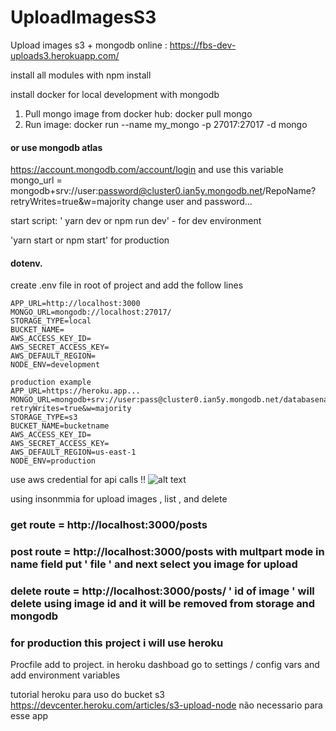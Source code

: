 # UploadImagesS3
Upload  images s3 + mongodb
online :   https://fbs-dev-uploads3.herokuapp.com/

install all modules with npm install

install docker for local development with mongodb

1. Pull mongo image from docker hub: docker pull mongo
2. Run image: docker run --name my_mongo -p 27017:27017 -d mongo
#### or use mongodb atlas
https://account.mongodb.com/account/login
and use this variable
mongo_url  = mongodb+srv://user:password@cluster0.ian5y.mongodb.net/RepoName?retryWrites=true&w=majority
change user and password...

start script: ' yarn dev  or npm run dev'   - for dev environment

'yarn start or npm start' for production

#### dotenv.
create .env file in root of project and add the follow lines

````
APP_URL=http://localhost:3000
MONGO_URL=mongodb://localhost:27017/   
STORAGE_TYPE=local
BUCKET_NAME=
AWS_ACCESS_KEY_ID=
AWS_SECRET_ACCESS_KEY=
AWS_DEFAULT_REGION=
NODE_ENV=development

production example
APP_URL=https://heroku.app...
MONGO_URL=mongodb+srv://user:pass@cluster0.ian5y.mongodb.net/databasename?retryWrites=true&w=majority
STORAGE_TYPE=s3
BUCKET_NAME=bucketname
AWS_ACCESS_KEY_ID=
AWS_SECRET_ACCESS_KEY=
AWS_DEFAULT_REGION=us-east-1
NODE_ENV=production
````
  
use aws credential for api calls !!
![alt text](https://fbsdevuploads.s3.us-east-1.amazonaws.com/awscredentialapicalls.jpg?response-content-disposition=inline&X-Amz-Security-Token=IQoJb3JpZ2luX2VjECcaCXNhLWVhc3QtMSJHMEUCIQC6MU7uLGpw5pxihvrPFShKNT%2Fzpj%2FrIG7KN9aIUu0riAIgU1hVHAjQMndd5ZxFQVIlUue%2FfSmEbydS9dvrJQ8BYWwq%2BgIIMBABGgw2MzUxOTYzMTcxMTciDPbmCbWhtaxPyG29FirXAuLUx9jrTjvNxiuhFKtMrEVOJN%2Fhb%2FafrgWDcClmr6T9xr9uT95W%2Bf0WryWvIdlN1VaLWtAjsj4D9upsIhDouhAXHJvXKP1T0fQkMbs95Q85f0A1CVQ6NY32wSPDV4XgvGlvl4Cv9gczGadmV0DkvLmSXaxl7FcYd1e6GSMPu6yyXZG8IWWJOk9Ir0d8W8%2BpBlgqgFQbiYHcZGaUY5FzytbrpY85sly4hLh0hFALH7kW6I08no1JufqAMltovqcAyQcI1B6ntQY%2FW%2FPCzPvWQeoyezQfF3PoOIeNY7FSd8%2FS9ZtFiJTWiPnjMGtBnwRYfrX3IWSvlT29VFb4WIF%2B8mSkir8U0mrFhIF3ApbSL%2FPaaTiT7%2BcDYsUUiUtf4H4vRP%2BfPXw%2B%2BsmAHXZfLY9Xp38DEH5T4NerTUM%2FxR9Cl4nwIvK7suTWuWdA%2Fd9KZ7NAnUPY7oMINxow%2BOz1hwY6swI0hhWsEbJNFppVeZKMbWYiJINtmRdzLqhzYKBQqablx2TmN%2B1IGex5qJ2yTdp2%2BMyEk2pn4zRMNS86TSSixmejVBattbUxnCYoH%2BpiT9h4vKF7z6EMNSa4%2BRLPNq6UvjrApD%2BqFZdFqubP2jX25cyQVtvQWyDTKD6dIbabfPAO10NoObC4NHeHP0wVOe9W7epUqD3MnKGykLnihlstre%2FSk%2FRGR4wmCZg%2F1LCcfmWeOQ7Je0UWxtHfPbjgvAZ2Bn%2FKnXoJKT%2FcWIP25tW23nss896uSgM1yucmKRzaPZim9h5CG%2FWgfxaf7mkxPqEOHtFbrkcrftxdPHoZvuyxJiVIXSx2Iv5fC8FqkIDv1yOcpEPYZPifl8h4sV3%2FAZ7rKOfl%2F%2Bn89m2EHP9qcDFF8Ag%2BHJfQ&X-Amz-Algorithm=AWS4-HMAC-SHA256&X-Amz-Date=20210725T163440Z&X-Amz-SignedHeaders=host&X-Amz-Expires=300&X-Amz-Credential=ASIAZHZFGTW6XVKWQ5YE%2F20210725%2Fus-east-1%2Fs3%2Faws4_request&X-Amz-Signature=8ef17e1a7d29cd14d033d62611a3425e6b31622fa58c87f3717645ffc2f7ea25)

using insonmmia for upload images , list , and delete 

### get route = http://localhost:3000/posts

### post route = http://localhost:3000/posts  with multpart mode  in name field put ' file '  and next select you image for upload

### delete route = http://localhost:3000/posts/ ' id of image ' will delete using image id  and it will be removed from storage and mongodb

### for production this project i will use heroku
Procfile add to project.
in heroku dashboad go to settings / config vars and add environment variables




tutorial heroku para uso do bucket s3  https://devcenter.heroku.com/articles/s3-upload-node
não necessario para esse app

